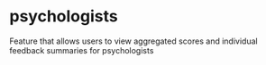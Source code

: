 # psychologists
Feature that allows users to view aggregated scores and individual feedback summaries for psychologists
